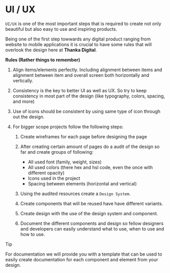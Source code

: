 # UI / UX

`UI/UX` is one of the most important steps that is required to create not only beautiful but also easy to use and inspiring products.

Being one of the first step towwards any digital product ranging from website to mobile applications it is crucial to have some rules that will overlook the design here at **Thanka Digital**.

**Rules (Rather things to remember)**

1. Align items/elements perfectly. Including alignment between items and alignment between item and overall screen both horizontally and vertically.
2. Consistency is the key to better UI as well as UX. So try to keep consistency in most part of the design (like typography, colors, spacing, and more)
3. Use of icons should be consistent by using same type of icon through out the design.
4. For bigger scope projects follow the following steps:

   1. Create wireframes for each page before designing the page
   2. After creating certain amount of pages do a audit of the design so far and create groups of following:

      - All used font (family, weight, sizes)
      - All used colors (there hex and hsl code, even the once with different opacity)
      - Icons used in the project
      - Spacing between elements (horizontal and vertical)

   3. Using the audited resources create a `Design System`.
   4. Create components that will be reused have have different variants.
   5. Create design with the use of the design system and component.
   6. Document the different components and design so fellow designers and developers can easily understand what to use, when to use and how to use.

> [!TIP]
>
> For documentation we will provide you with a template that can be used to easily create documentation for each component and element from your design.
